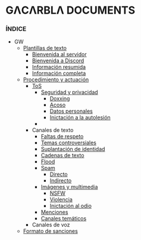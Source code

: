 # GΛCΛRBLΛ DOCUMENTS
### ÍNDICE
- GW
  - [Plantillas de texto]()
    - [Bienvenida al servidor]()
    - [Bienvenida a Discord]()
    - [Información resumida]()
    - [Información completa]()
  - [Procedimiento y actuación]()
    - [ToS](https://discord.com/terms)
      - [Seguridad y privacidad]()
        - [Doxxing]()
        - [Acoso]()
        - [Datos personales]()
        - [Inictación a la autolesión]()
      - []()
    - Canales de texto
      - [Faltas de respeto]()
      - [Temas controversiales]()
      - [Suplantación de identidad]()
      - [Cadenas de texto]()
      - [Flood]()
      - [Spam]()
        - [Directo]()
        - [Indirecto]()
      - [Imágenes y multimedia]()
        - [NSFW]()
        - [Violencia]()
        - [Inictación al odio]()
      - [Menciones]()
      - [Canales temáticos]()
    - Canales de voz
  - [Formato de sanciones]()
